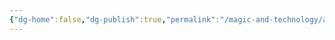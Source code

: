 ```yaml
---
{"dg-home":false,"dg-publish":true,"permalink":"/magic-and-technology/ancient-knowledge/valikath-s-research/","dgPassFrontmatter":true,"noteIcon":""}
---
```


